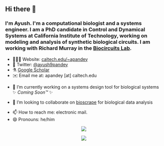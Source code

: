 ## Hi there 👋
### I'm Ayush. I'm a computational biologist and a systems engineer. I am a PhD candidate in Control and Dynamical Systems at California Institute of Technology, working on modeling and analysis of synthetic biological circuits. I am working with Richard Murray in the [Biocircuits Lab](https://murray.cds.caltech.edu/Main_Page). 

* 👨🏽‍💻 Website: [caltech.edu/~apandey](http://www.its.caltech.edu/~apandey/)
* 🐤 Twitter: [@ayush9pandey](https://twitter.com/ayush9pandey)
* ⚗️ [Google Scholar](https://scholar.google.com/citations?user=dl98f5UAAAAJ&hl=en)
* ✉️ Email me at: apandey [at] caltech.edu
- 🔭 I’m currently working on a systems design tool for biological systems ✨ _Coming Soon&trade;_ ✨ 
<!-- - 🌱 I’m currently learning -->
- 👯 I’m looking to collaborate on [bioscrape](https://github.com/biocircuits/bioscrape/) for biological data analysis
<!-- - 🤔 I’m looking for help with -->
<!-- - 💬 Ask me about: --> 
- 📫 How to reach me: electronic mail.
- 😄 Pronouns: he/him
<!-- - ⚡ Fun fact: --> 

<p align="center">
<img src="https://github-readme-stats-five-lyart.vercel.app/api?username=ayush9pandey&count_private=true&show_icons=true&theme=graywhite">
</p>

<p align="center">
  <img src="https://github-readme-streak-stats.herokuapp.com/?user=ayush9pandey">
</p>
